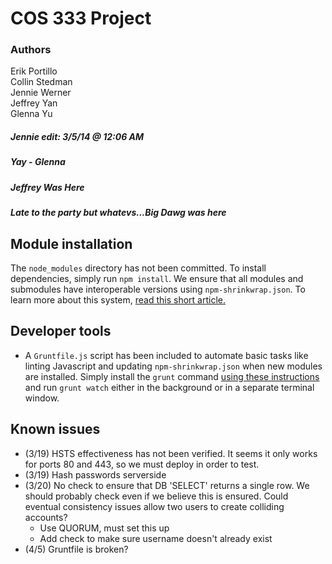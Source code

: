 COS 333 Project
===============

### Authors
Erik Portillo  
Collin Stedman  
Jennie Werner  
Jeffrey Yan  
Glenna Yu  

##### Jennie edit: 3/5/14 @ 12:06 AM
##### Yay - Glenna
##### Jeffrey Was Here
##### Late to the party but whatevs...Big Dawg was here

## Module installation
The `node_modules` directory has not been committed. To install dependencies, simply run `npm install`. We ensure that all modules and submodules have interoperable versions using `npm-shrinkwrap.json`. To learn more about this system, [read this short article.](http://blog.nodejs.org/2012/02/27/managing-node-js-dependencies-with-shrinkwrap/)
  
## Developer tools
* A `Gruntfile.js` script has been included to automate basic tasks like linting Javascript and updating `npm-shrinkwrap.json` when new modules are installed. Simply install the `grunt` command [using these instructions](http://gruntjs.com/getting-started#installing-the-cli) and run `grunt watch` either in the background or in a separate terminal window.

## Known issues
* (3/19) HSTS effectiveness has not been verified. It seems it only works for ports 80 and 443, so we must deploy in order to test.
* (3/19) Hash passwords serverside
* (3/20) No check to ensure that DB 'SELECT' returns a single row. We should probably check even if we believe this is ensured. Could eventual consistency issues allow two users to create colliding accounts?
  * Use QUORUM, must set this up
  * Add check to make sure username doesn't already exist
* (4/5) Gruntfile is broken?
